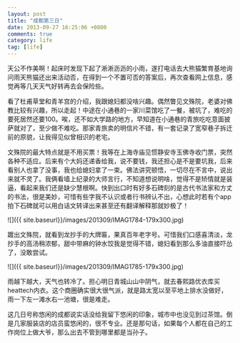 ```yaml
---
layout: post
title: "成都第三日"
date: 2013-09-27 16:25:06 +0800
comments: true
category: life
tag: [life]
---
```

天公不作美啊！起床时发现下起了淅淅沥沥的小雨，遂打电话去大熊猫繁育基地询问雨天熊猫还出来活动否，在得到一个不置可否的答案后，再次查看网上信息，感觉再等几天天气好转再去会保险些。

看了杜甫草堂和青羊宫的介绍，我跟媳妇都没啥兴趣。偶然瞥见文殊院，老婆对佛教比较有兴趣，所以走起！中途在小通巷的一家川菜馆吃了一餐，被坑了，难吃的要死居然还要100。唉，还不如大学路的地方，早知道在小通巷的青旅吃吃意面披萨就对了，至少做不难吃。那家青旅卖的明信片不错，有一套记录了宽窄巷子拆迁前的原貌，让我得见似曾相识的老宅。

文殊院的最大特点就是不用买票！我等在上海寺庙见惯静安寺玉佛寺收门票，突然各种不适应。后来有个大妈还递香给我，说不要钱，我还担心是不是要坑我，后来看别人也拿了没事，我也给媳妇拿了一束。佛法讲究顿悟，一切尽在不言中，说出来就不灵了。我俩看墙上纪录的大师言行，不知道想说明啥，觉得不是矫情就是装逼，看起来我们还是缺少慧根啊。快到出口时有好多石碑刻的是古代书法家和方丈的书法，很是美妙，可惜有些字我不认识或者行书辨认不出，心想此时若有个app拍下石碑就可以用白话文转译出来甚至还有翻译解释那就妙极了！

![]({{ site.baseurl}}/images/201309/IMAG1784-179x300.jpg)

踱出文殊院，就看到龙抄手的大牌匾，果真百年老字号。可惜我们口感喜清淡，龙抄手的高汤稍浓郁，甜中带麻的钟水饺我是觉得不错，媳妇看到那么多油直接吓怂了，没敢尝试。

![]({{ site.baseurl}}/images/201309/IMAG1785-179x300.jpg)

雨越下越大，天气也转冷了。担心明日青城山山中阴气，就去春熙路优衣库买heattech内衣。这个商圈确实很大很气派，就是路太宽以至平地上排水没做好，雨一下左一滩水右一池塘，很是难走。

这几日号称悠闲的成都说实话没给我留下悠闲的印象，城市中也没见到过茶馆。倒是几家服装店的店员蛮悠闲的，很不专业。还是那句话，如果每个人都在自己的工作岗位上做大爷，那么出去不管到哪里都是当孙子。